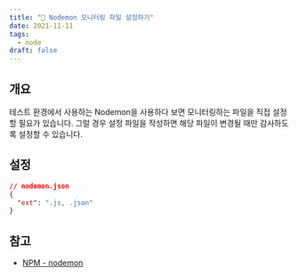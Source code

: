 ```yaml
---
title: "🙈 Nodemon 모니터링 파일 설정하기"
date: 2021-11-11
tags:
  - node
draft: false
---
```


## 개요

테스트 환경에서 사용하는 Nodemon을 사용하다 보면 모니터링하는 파일을 직접 설정할 필요가 있습니다. 그럴 경우 설정 파일을 작성하면 해당 파일이 변경될 때만 감사하도록 설정할 수 있습니다.

## 설정

```json
// nodemon.json
{
  "ext": ".js, .json"
}
```

## 참고

- [NPM - nodemon](https://www.npmjs.com/package/nodemon)
